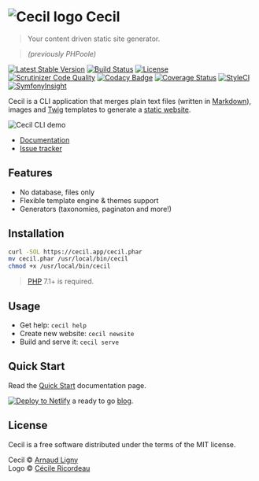 # ![Cecil logo](https://avatars2.githubusercontent.com/u/45047331?s=50 "Logo created by Cécile Ricordeau") Cecil

> Your content driven static site generator.

> _(previously PHPoole)_

[![Latest Stable Version](https://poser.pugx.org/cecil/cecil/v/stable)](https://github.com/Cecilapp/Cecil/releases/latest)
[![Build Status](https://travis-ci.com/Cecilapp/Cecil.svg)](https://travis-ci.com/Cecilapp/Cecil)
[![License](https://poser.pugx.org/cecil/cecil/license)](https://github.com/Cecilapp/Cecil/blob/master/LICENSE)  
[![Scrutinizer Code Quality](https://scrutinizer-ci.com/g/Cecilapp/Cecil/badges/quality-score.png)](https://scrutinizer-ci.com/g/Cecilapp/Cecil/)
[![Codacy Badge](https://api.codacy.com/project/badge/Grade/85aa408ef2e94925831b1f7dd4c98219)](https://www.codacy.com/app/Narno/Cecil)
[![Coverage Status](https://coveralls.io/repos/github/Cecilapp/Cecil/badge.svg?branch=master)](https://coveralls.io/github/Cecilapp/Cecil?branch=master)
[![StyleCI](https://styleci.io/repos/12738012/shield)](https://styleci.io/repos/12738012)
[![SymfonyInsight](https://insight.symfony.com/projects/2a9ae313-1dce-405c-9632-0727ecdac269/mini.png)](https://insight.symfony.com/projects/2a9ae313-1dce-405c-9632-0727ecdac269)

Cecil is a CLI application that merges plain text files (written in [Markdown](http://daringfireball.net/projects/markdown/)), images and [Twig](http://twig.sensiolabs.org/) templates to generate a [static website](https://en.wikipedia.org/wiki/Static_web_page).

![Cecil CLI demo](https://raw.githubusercontent.com/Cecilapp/Cecil/master/docs/cecil-cli.gif "Cecil CLI demo")

- [Documentation](https://cecil.app/documentation)
- [Issue tracker](https://github.com/Cecilapp/Cecil/issues)

## Features

- No database, files only
- Flexible template engine & themes support
- Generators (taxonomies, paginaton and more!)

## Installation

```bash
curl -SOL https://cecil.app/cecil.phar
mv cecil.phar /usr/local/bin/cecil
chmod +x /usr/local/bin/cecil
```

> [PHP](http://www.php.net) 7.1+ is required.

## Usage

- Get help: `cecil help`
- Create new website: `cecil newsite`
- Build and serve it: `cecil serve`

## Quick Start

Read the [Quick Start](https://cecil.app/documentation/quick-start/) documentation page.

[![Deploy to Netlify](https://www.netlify.com/img/deploy/button.svg)](https://app.netlify.com/start/deploy?repository=https://github.com/Cecilapp/starter-blog) a ready to go [blog](https://github.com/Cecilapp/starter-blog).

## License

Cecil is a free software distributed under the terms of the MIT license.

Cecil © [Arnaud Ligny](https://arnaudligny.fr)  
Logo © [Cécile Ricordeau](https://www.cecillie.fr)
